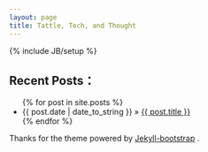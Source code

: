 ```yaml
---
layout: page
title: Tattle, Tech, and Thought
---
```

{% include JB/setup %}

## Recent Posts：

<ul class="posts">
  {% for post in site.posts %}
    <li><span>{{ post.date | date_to_string }}</span> &raquo; <a href="{{ BASE_PATH }}{{ post.url }}">{{ post.title }}</a></li>
  {% endfor %}
</ul>




Thanks for the theme powered by [Jekyll-bootstrap](http://jekyllbootstrap.com/) .
